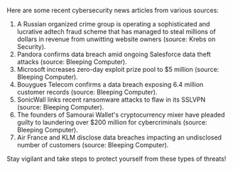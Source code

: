Here are some recent cybersecurity news articles from various sources:

1. A Russian organized crime group is operating a sophisticated and lucrative adtech fraud scheme that has managed to steal millions of dollars in revenue from unwitting website owners (source: Krebs on Security).
2. Pandora confirms data breach amid ongoing Salesforce data theft attacks (source: Bleeping Computer).
3. Microsoft increases zero-day exploit prize pool to $5 million (source: Bleeping Computer).
4. Bouygues Telecom confirms a data breach exposing 6.4 million customer records (source: Bleeping Computer).
5. SonicWall links recent ransomware attacks to flaw in its SSLVPN (source: Bleeping Computer).
6. The founders of Samourai Wallet's cryptocurrency mixer have pleaded guilty to laundering over $200 million for cybercriminals (source: Bleeping Computer).
7. Air France and KLM disclose data breaches impacting an undisclosed number of customers (source: Bleeping Computer).

Stay vigilant and take steps to protect yourself from these types of threats!
